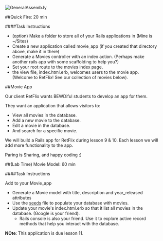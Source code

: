 ![GeneralAssemb.ly](http://studio.generalassemb.ly/GA_Slide_Assets/Exercise_icon_md.png)

##Quick Fire: 20 min

####Task Instructions

* (option) Make a folder to store all of your Rails applications in (Mine is ~/Sites)
*	Create a new application called movie_app (if you created that directory above, make it in there)
*	Generate a Movies controller with an index action. (Perhaps make another rails app with some scaffolding to help you?)
*	Set your root route to the movies index page.
*	the view file, index.html.erb, welcomes users to the movie app. (Welcome to RetFlix! See our collection of movies below).


##Movie App

Our client RetFlix wants BEWDiful students to develop an app for them.

They want an application that allows visitors to:

* View all movies in the database.
* Add a new movie to the database.
* Edit a movie in the database.
* And search for a specific movie.

We will build a Rails app for RetFlix during lesson 9 & 10. Each lesson we will add more functionality to the app.

Paring is Sharing, and happy coding :)


##(Lab Time) Movie Model: 60 min

####Task Instructions

Add to your Movie_app

*	Generate a Movie model with title, description and year_released attributes
*	Use the [seeds](seeds.rb) file to populate your database with movies.
*	Update your movie's index.html.erb so that it list all movies in the database. (Google is your friend).
	*	Rails console is also your friend. Use it to explore active record methods that help you interact with the database.

__NOte__: This application is due lesson 11.




